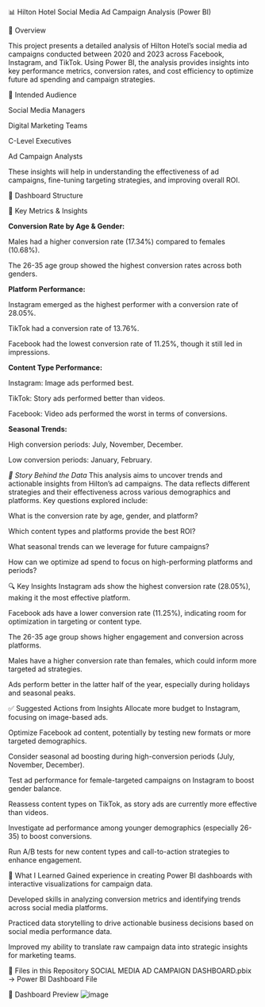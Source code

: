 📊 Hilton Hotel Social Media Ad Campaign Analysis (Power BI)

📁 Overview

This project presents a detailed analysis of Hilton Hotel’s social media ad campaigns conducted between 2020 and 2023 across Facebook, Instagram, and TikTok. Using Power BI, the analysis provides insights into key performance metrics, conversion rates, and cost efficiency to optimize future ad spending and campaign strategies.

🎯 Intended Audience

Social Media Managers

Digital Marketing Teams

C-Level Executives

Ad Campaign Analysts

These insights will help in understanding the effectiveness of ad campaigns, fine-tuning targeting strategies, and improving overall ROI.

🧱 Dashboard Structure

📌 Key Metrics & Insights

**Conversion Rate by Age & Gender:**

Males had a higher conversion rate (17.34%) compared to females (10.68%).

The 26-35 age group showed the highest conversion rates across both genders.

**Platform Performance:**

Instagram emerged as the highest performer with a conversion rate of 28.05%.

TikTok had a conversion rate of 13.76%.

Facebook had the lowest conversion rate of 11.25%, though it still led in impressions.

**Content Type Performance:**

Instagram: Image ads performed best.

TikTok: Story ads performed better than videos.

Facebook: Video ads performed the worst in terms of conversions.

**Seasonal Trends:**

High conversion periods: July, November, December.

Low conversion periods: January, February.

*🧠 Story Behind the Data*
This analysis aims to uncover trends and actionable insights from Hilton’s ad campaigns. The data reflects different strategies and their effectiveness across various demographics and platforms. Key questions explored include:

What is the conversion rate by age, gender, and platform?

Which content types and platforms provide the best ROI?

What seasonal trends can we leverage for future campaigns?

How can we optimize ad spend to focus on high-performing platforms and periods?

🔍 Key Insights
Instagram ads show the highest conversion rate (28.05%), making it the most effective platform.

Facebook ads have a lower conversion rate (11.25%), indicating room for optimization in targeting or content type.

The 26-35 age group shows higher engagement and conversion across platforms.

Males have a higher conversion rate than females, which could inform more targeted ad strategies.

Ads perform better in the latter half of the year, especially during holidays and seasonal peaks.

✅ Suggested Actions from Insights
Allocate more budget to Instagram, focusing on image-based ads.

Optimize Facebook ad content, potentially by testing new formats or more targeted demographics.

Consider seasonal ad boosting during high-conversion periods (July, November, December).

Test ad performance for female-targeted campaigns on Instagram to boost gender balance.

Reassess content types on TikTok, as story ads are currently more effective than videos.

Investigate ad performance among younger demographics (especially 26-35) to boost conversions.

Run A/B tests for new content types and call-to-action strategies to enhance engagement.

🧠 What I Learned
Gained experience in creating Power BI dashboards with interactive visualizations for campaign data.

Developed skills in analyzing conversion metrics and identifying trends across social media platforms.

Practiced data storytelling to drive actionable business decisions based on social media performance data.

Improved my ability to translate raw campaign data into strategic insights for marketing teams.

📂 Files in this Repository
SOCIAL MEDIA AD CAMPAIGN DASHBOARD.pbix → Power BI Dashboard File

📸 Dashboard Preview
![image](https://github.com/user-attachments/assets/a344de89-e033-4353-a8f6-3a55d52c6dfb)


